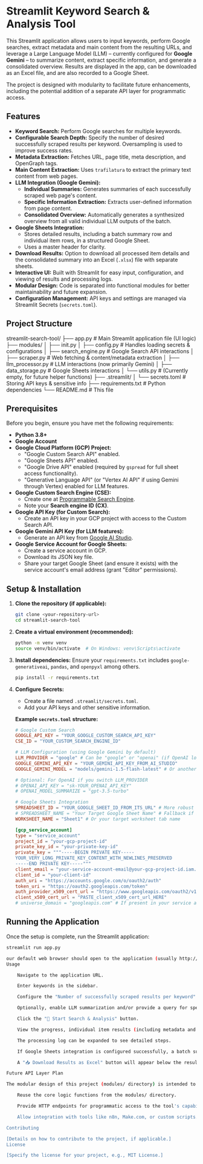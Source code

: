       
# Streamlit Keyword Search & Analysis Tool 

This Streamlit application allows users to input keywords, perform Google searches, extract metadata and main content from the resulting URLs, and leverage a Large Language Model (LLM) – currently configured for **Google Gemini** – to summarize content, extract specific information, and generate a consolidated overview. Results are displayed in the app, can be downloaded as an Excel file, and are also recorded to a Google Sheet.

The project is designed with modularity to facilitate future enhancements, including the potential addition of a separate API layer for programmatic access.

## Features

*   **Keyword Search:** Perform Google searches for multiple keywords.
*   **Configurable Search Depth:** Specify the number of desired successfully scraped results per keyword. Oversampling is used to improve success rates.
*   **Metadata Extraction:** Fetches URL, page title, meta description, and OpenGraph tags.
*   **Main Content Extraction:** Uses `trafilatura` to extract the primary text content from web pages.
*   **LLM Integration (Google Gemini):**
    *   **Individual Summaries:** Generates summaries of each successfully scraped web page's content.
    *   **Specific Information Extraction:** Extracts user-defined information from page content.
    *   **Consolidated Overview:** Automatically generates a synthesized overview from all valid individual LLM outputs of the batch.
*   **Google Sheets Integration:**
    *   Stores detailed results, including a batch summary row and individual item rows, in a structured Google Sheet.
    *   Uses a master header for clarity.
*   **Download Results:** Option to download all processed item details and the consolidated summary into an Excel (`.xlsx`) file with separate sheets.
*   **Interactive UI:** Built with Streamlit for easy input, configuration, and viewing of results and processing logs.
*   **Modular Design:** Code is separated into functional modules for better maintainability and future expansion.
*   **Configuration Management:** API keys and settings are managed via Streamlit Secrets (`secrets.toml`).

## Project Structure


streamlit-search-tool/
├── app.py # Main Streamlit application file (UI logic)
├── modules/
│ ├── init.py
│ ├── config.py # Handles loading secrets & configurations
│ ├── search_engine.py # Google Search API interactions
│ ├── scraper.py # Web fetching & content/metadata extraction
│ ├── llm_processor.py # LLM interactions (now primarily Gemini)
│ ├── data_storage.py # Google Sheets interactions
│ └── utils.py # (Currently empty, for future helper functions)
├── .streamlit/
│ └── secrets.toml # Storing API keys & sensitive info
├── requirements.txt # Python dependencies
└── README.md # This file

      
## Prerequisites

Before you begin, ensure you have met the following requirements:

*   **Python 3.8+**
*   **Google Account**
*   **Google Cloud Platform (GCP) Project:**
    *   "Google Custom Search API" enabled.
    *   "Google Sheets API" enabled.
    *   "Google Drive API" enabled (required by `gspread` for full sheet access functionality).
    *   "Generative Language API" (or "Vertex AI API" if using Gemini through Vertex) enabled for LLM features.
*   **Google Custom Search Engine (CSE):**
    *   Create one at [Programmable Search Engine](https://programmablesearchengine.google.com/).
    *   Note your **Search engine ID (CX)**.
*   **Google API Key (for Custom Search):**
    *   Create an API key in your GCP project with access to the Custom Search API.
*   **Google Gemini API Key (for LLM features):**
    *   Generate an API key from [Google AI Studio](https://aistudio.google.com/app/apikey).
*   **Google Service Account for Google Sheets:**
    *   Create a service account in GCP.
    *   Download its JSON key file.
    *   Share your target Google Sheet (and ensure it exists) with the service account's email address (grant "Editor" permissions).

## Setup & Installation

1.  **Clone the repository (if applicable):**
    ```bash
    git clone <your-repository-url>
    cd streamlit-search-tool
    ```

2.  **Create a virtual environment (recommended):**
    ```bash
    python -m venv venv
    source venv/bin/activate  # On Windows: venv\Scripts\activate
    ```

3.  **Install dependencies:**
    Ensure your `requirements.txt` includes `google-generativeai`, `pandas`, and `openpyxl` among others.
    ```bash
    pip install -r requirements.txt
    ```

4.  **Configure Secrets:**
    *   Create a file named `.streamlit/secrets.toml`.
    *   Add your API keys and other sensitive information.

    **Example `secrets.toml` structure:**
    ```toml
    # Google Custom Search
    GOOGLE_API_KEY = "YOUR_GOOGLE_CUSTOM_SEARCH_API_KEY"
    CSE_ID = "YOUR_CUSTOM_SEARCH_ENGINE_ID"

    # LLM Configuration (using Google Gemini by default)
    LLM_PROVIDER = "google" # Can be "google" or "openai" (if OpenAI logic is retained/added)
    GOOGLE_GEMINI_API_KEY = "YOUR_GEMINI_API_KEY_FROM_AI_STUDIO"
    GOOGLE_GEMINI_MODEL = "models/gemini-1.5-flash-latest" # Or another model like "models/gemini-pro"

    # Optional: For OpenAI if you switch LLM_PROVIDER
    # OPENAI_API_KEY = "sk-YOUR_OPENAI_API_KEY"
    # OPENAI_MODEL_SUMMARIZE = "gpt-3.5-turbo"

    # Google Sheets Integration
    SPREADSHEET_ID = "YOUR_GOOGLE_SHEET_ID_FROM_ITS_URL" # More robust
    # SPREADSHEET_NAME = "Your Target Google Sheet Name" # Fallback if ID is not used
    WORKSHEET_NAME = "Sheet1" # Or your target worksheet tab name

    [gcp_service_account]
    type = "service_account"
    project_id = "your-gcp-project-id"
    private_key_id = "your-private-key-id"
    private_key = """-----BEGIN PRIVATE KEY-----
    YOUR_VERY_LONG_PRIVATE_KEY_CONTENT_WITH_NEWLINES_PRESERVED
    -----END PRIVATE KEY-----"""
    client_email = "your-service-account-email@your-gcp-project-id.iam.gserviceaccount.com"
    client_id = "your-client-id"
    auth_uri = "https://accounts.google.com/o/oauth2/auth"
    token_uri = "https://oauth2.googleapis.com/token"
    auth_provider_x509_cert_url = "https://www.googleapis.com/oauth2/v1/certs"
    client_x509_cert_url = "PASTE_client_x509_cert_url_HERE"
    # universe_domain = "googleapis.com" # If present in your service account JSON
    ```

## Running the Application

Once the setup is complete, run the Streamlit application:

```bash
streamlit run app.py

our default web browser should open to the application (usually http://localhost:8501).
Usage

    Navigate to the application URL.

    Enter keywords in the sidebar.

    Configure the "Number of successfully scraped results per keyword".

    Optionally, enable LLM summarization and/or provide a query for specific information extraction using the configured LLM provider (default is Google Gemini).

    Click the "🚀 Start Search & Analysis" button.

    View the progress, individual item results (including metadata and LLM insights), and the automatically generated consolidated overview in the main panel.

    The processing log can be expanded to see detailed steps.

    If Google Sheets integration is configured successfully, a batch summary row followed by individual item data rows will be written to your specified sheet.

    A "📥 Download Results as Excel" button will appear below the results, allowing you to download an Excel file with "Item Details" and "Consolidated Summary" sheets.

Future API Layer Plan

The modular design of this project (modules/ directory) is intended to support the future development of a separate API layer (e.g., using FastAPI or Flask). This API would:

    Reuse the core logic functions from the modules/ directory.

    Provide HTTP endpoints for programmatic access to the tool's capabilities.

    Allow integration with tools like n8n, Make.com, or custom scripts.

Contributing

[Details on how to contribute to the project, if applicable.]
License

[Specify the license for your project, e.g., MIT License.]
    
